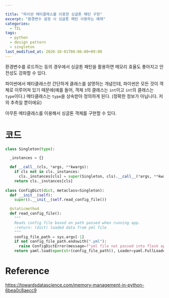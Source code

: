 ```yaml
---

title: "파이썬 메타클래스를 이용한 싱글톤 패턴 구현"
excerpt: "환경변수 설정 시 싱글톤 패턴 사용하는 예제"
categories:
  - TIL
tags:
  - python
  - design pattern
  - singleton
last_modified_at: 2020-10-01T08:06:00+09:00
---
```


환경변수를 로드하는 등의 경우에서 싱글톤 패턴을 활용하면 메모리 효율도 좋아지고 안전성도 강화할 수 있다.

파이썬에서 메타클래스란 간단하게 클래스를 설명하는 개념인데, 파이썬은 모든 것이 객체로 이루어져 있기 때문에(예를 들어, 객체 `3`의 클래스는 `int`이고 `int`의 클래스는 `type`이다.) 메타클래스는 `type`을 상속받아 정의하게 된다. (정확한 정보가 아닙니다. 저의 추측일 뿐이에요)

아무튼 메타클래스를 이용해서 싱글톤 객체를 구현할 수 있다.

# 코드

```python
class Singleton(type):

  _instances = {}

  def __call__(cls, *args, **kwargs):
    if cls not in cls._instances:
      cls._instances[cls] = super(Singleton, cls).__call__(*args, **kwargs)
    return cls._instances[cls]
    
class ConfigDict(dict, metaclass=Singleton):
  def __init__(self):
    super().__init__(self.read_config_file())

  @staticmethod
  def read_config_file():
    """
    Reads config file based on path passed when running app.
    :return: (dict) loaded data from yml file
    """
    config_file_path = sys.argv[-1]
    if not config_file_path.endswith(".yml"):
      raise ConfigDictError(message=f"yml file not passed into flask app but {config_file_path} instead")
    return yaml.load(open(str(config_file_path)), Loader=yaml.FullLoader)
```


# Reference

https://towardsdatascience.com/memory-management-in-python-6bea0c8aecc9

